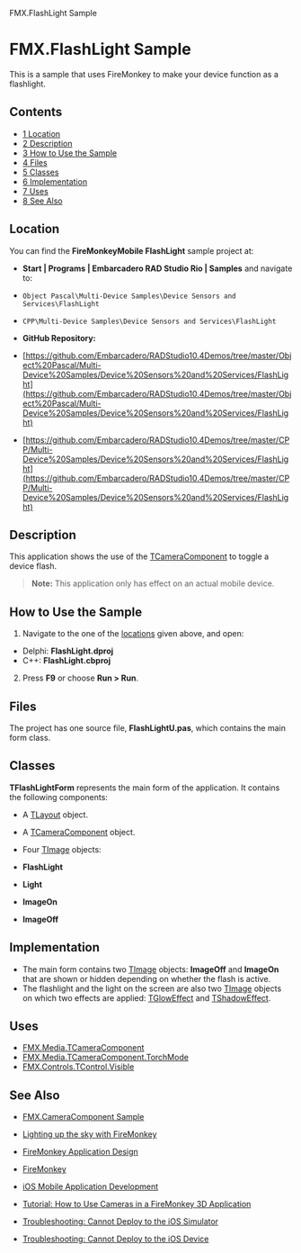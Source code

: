 FMX.FlashLight Sample[]()
# FMX.FlashLight Sample 


This is a sample that uses FireMonkey to make your device function as a flashlight.
## Contents



* [1 Location](#Location)
* [2 Description](#Description)
* [3 How to Use the Sample](#How_to_Use_the_Sample)
* [4 Files](#Files)
* [5 Classes](#Classes)
* [6 Implementation](#Implementation)
* [7 Uses](#Uses)
* [8 See Also](#See_Also)


## Location 

You can find the **FireMonkeyMobile FlashLight** sample project at:
* **Start | Programs | Embarcadero RAD Studio Rio | Samples** and navigate to:

* `Object Pascal\Multi-Device Samples\Device Sensors and Services\FlashLight`
* `CPP\Multi-Device Samples\Device Sensors and Services\FlashLight`

* **GitHub Repository:**

* [https://github.com/Embarcadero/RADStudio10.4Demos/tree/master/Object%20Pascal/Multi-Device%20Samples/Device%20Sensors%20and%20Services/FlashLight](https://github.com/Embarcadero/RADStudio10.4Demos/tree/master/Object%20Pascal/Multi-Device%20Samples/Device%20Sensors%20and%20Services/FlashLight)
* [https://github.com/Embarcadero/RADStudio10.4Demos/tree/master/CPP/Multi-Device%20Samples/Device%20Sensors%20and%20Services/FlashLight](https://github.com/Embarcadero/RADStudio10.4Demos/tree/master/CPP/Multi-Device%20Samples/Device%20Sensors%20and%20Services/FlashLight)

## Description 

This application shows the use of the [TCameraComponent](http://docwiki.embarcadero.com/Libraries/en/FMX.Media.TCameraComponent) to toggle a device flash.
> **Note:** This application only has effect on an actual mobile device.


## How to Use the Sample 


1.  Navigate to the one of the [locations](#Location) given above, and open:

*  Delphi: **FlashLight.dproj**
*  C++: **FlashLight.cbproj**

2.  Press **F9** or choose **Run > Run**.

## Files 

The project has one source file, **FlashLightU.pas**, which contains the main form class. 
## Classes 

**TFlashLightForm** represents the main form of the application. It contains the following components:
*  A [TLayout](http://docwiki.embarcadero.com/Libraries/en/FMX.Layouts.TLayout) object.
*  A [TCameraComponent](http://docwiki.embarcadero.com/Libraries/en/FMX.Media.TCameraComponent) object.
*  Four [TImage](http://docwiki.embarcadero.com/Libraries/en/FMX.Objects.TImage) objects:

* **FlashLight**
* **Light**
* **ImageOn**
* **ImageOff**

## Implementation 


*  The main form contains two [TImage](http://docwiki.embarcadero.com/Libraries/en/FMX.Objects.TImage) objects: **ImageOff** and **ImageOn** that are shown or hidden depending on whether the flash is active.
*  The flashlight and the light on the screen are also two [TImage](http://docwiki.embarcadero.com/Libraries/en/FMX.Objects.TImage) objects on which two effects are applied: [TGlowEffect](http://docwiki.embarcadero.com/Libraries/en/FMX.Effects.TGlowEffect) and [TShadowEffect](http://docwiki.embarcadero.com/Libraries/en/FMX.Effects.TShadowEffect).

## Uses 


* [FMX.Media.TCameraComponent](http://docwiki.embarcadero.com/Libraries/en/FMX.Media.TCameraComponent)
* [FMX.Media.TCameraComponent.TorchMode](http://docwiki.embarcadero.com/Libraries/en/FMX.Media.TCameraComponent.TorchMode)
* [FMX.Controls.TControl.Visible](http://docwiki.embarcadero.com/Libraries/en/FMX.Controls.TControl.Visible)

## See Also 


* [FMX.CameraComponent Sample](http://docwiki.embarcadero.com/CodeExamples/en/FMX.CameraComponent_Sample)

* [Lighting up the sky with FireMonkey](http://blogs.embarcadero.com/sarinadupont/2013/03/25/lighting-up-the-sky-with-firemonkey/)
* [FireMonkey Application Design](http://docwiki.embarcadero.com/RADStudio/en/FireMonkey_Application_Design)
* [FireMonkey](http://docwiki.embarcadero.com/RADStudio/en/FireMonkey)
* [iOS Mobile Application Development](http://docwiki.embarcadero.com/RADStudio/en/iOS_Mobile_Application_Development)
* [Tutorial: How to Use Cameras in a FireMonkey 3D Application](http://docwiki.embarcadero.com/RADStudio/en/Tutorial:_How_to_Use_Cameras_in_a_FireMonkey_3D_Application)
* [Troubleshooting: Cannot Deploy to the iOS Simulator](http://docwiki.embarcadero.com/RADStudio/en/Troubleshooting:_Cannot_Deploy_iOS_App_to_iOS_Simulator)
* [Troubleshooting: Cannot Deploy to the iOS Device](http://docwiki.embarcadero.com/RADStudio/en/Troubleshooting:_Cannot_Deploy_to_the_iOS_Device)





